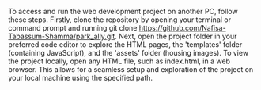 To access and run the web development project on another PC, follow these steps. Firstly, clone the repository by opening your terminal or command prompt and running git clone https://github.com/Nafisa-Tabassum-Shamma/park_ally.git. Next, open the project folder in your preferred code editor to explore the HTML pages, the 'templates' folder (containing JavaScript), and the 'assets' folder (housing images). To view the project locally, open any HTML file, such as index.html, in a web browser. This allows for a seamless setup and exploration of the project on your local machine using the specified path.






